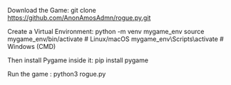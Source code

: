Download the Game:
git clone https://github.com/AnonAmosAdmn/rogue.py.git

Create a Virtual Environment:
python -m venv mygame_env
source mygame_env/bin/activate  # Linux/macOS
mygame_env\Scripts\activate     # Windows (CMD)

Then install Pygame inside it:
pip install pygame

Run the game :
python3 rogue.py
